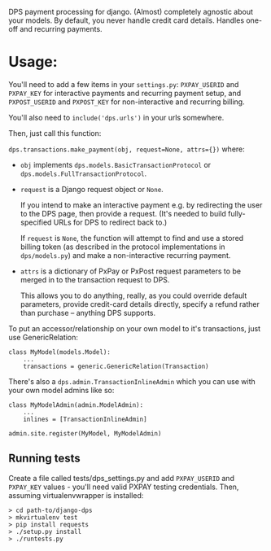 DPS payment processing for django. (Almost) completely agnostic about
your models. By default, you never handle credit card details. Handles
one-off and recurring payments.

# Usage:

You'll need to add a few items in your `settings.py`: `PXPAY_USERID`
and `PXPAY_KEY` for interactive payments and recurring payment setup,
and `PXPOST_USERID` and `PXPOST_KEY` for non-interactive and recurring
billing.

You'll also need to `include('dps.urls')` in your urls somewhere.

Then, just call this function:

`dps.transactions.make_payment(obj, request=None, attrs={})` where:

* `obj` implements `dps.models.BasicTransactionProtocol` or
  `dps.models.FullTransactionProtocol`.

* `request` is a Django request object or `None`. 

  If you intend to make an interactive payment e.g. by redirecting the
  user to the DPS page, then provide a request. (It's needed to build
  fully-specified URLs for DPS to redirect back to.)
  
  If `request` is `None`, the function will attempt to find and use a
  stored billing token (as described in the protocol implementations
  in `dps/models.py`) and make a non-interactive recurring payment.

* `attrs` is a dictionary of PxPay or PxPost request parameters to be
  merged in to the transaction request to DPS.

  This allows you to do anything, really, as you could override
  default parameters, provide credit-card details directly, specify a
  refund rather than purchase – anything DPS supports.

To put an accessor/relationship on your own model to it's
transactions, just use GenericRelation:

    class MyModel(models.Model):
        ...
        transactions = generic.GenericRelation(Transaction)
        
There's also a `dps.admin.TransactionInlineAdmin` which you can use
with your own model admins like so:

    class MyModelAdmin(admin.ModelAdmin):
        ...
        inlines = [TransactionInlineAdmin]
        
    admin.site.register(MyModel, MyModelAdmin)

## Running tests

Create a file called tests/dps_settings.py and add `PXPAY_USERID` and
`PXPAY_KEY` values - you'll need valid PXPAY testing credentials.
Then, assuming virtualenvwrapper is installed:

    > cd path-to/django-dps
    > mkvirtualenv test
    > pip install requests
    > ./setup.py install
    > ./runtests.py
